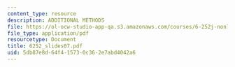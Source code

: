 ```yaml
---
content_type: resource
description: ADDITIONAL METHODS
file: https://ol-ocw-studio-app-qa.s3.amazonaws.com/courses/6-252j-nonlinear-programming-spring-2003/5db87e8d64f415730c362e7abd4042a6_6252_slides07.pdf
file_type: application/pdf
resourcetype: Document
title: 6252_slides07.pdf
uid: 5db87e8d-64f4-1573-0c36-2e7abd4042a6
---
```

